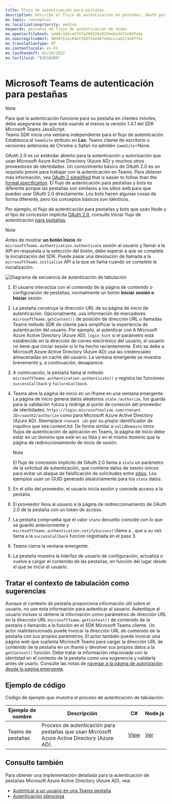 ```yaml
---
title: Flujo de autenticación para pestañas
description: Describe el flujo de autenticación en pestañas, OAuth por Azure AD y proporciona un ejemplo de código
ms.topic: conceptual
ms.localizationpriority: medium
keywords: pestañas de flujo de autenticación de teams
ms.openlocfilehash: a4d6c184ca0747a2b0328e0194ebad472e9dfa6e
ms.sourcegitcommit: 90587b1ec04bf20d716ed6feb8ccca4313e87f8c
ms.translationtype: MT
ms.contentlocale: es-ES
ms.lasthandoff: 02/10/2022
ms.locfileid: "62518299"
---
```

# <a name="microsoft-teams-authentication-flow-for-tabs"></a>Microsoft Teams de autenticación para pestañas

> [!NOTE]
> Para que la autenticación funcione para su pestaña en clientes móviles, debe asegurarse de que está usando al menos la versión 1.4.1 del SDK Microsoft Teams JavaScript.  
> Teams SDK inicia una ventana independiente para el flujo de autenticación. Establezca el `SameSite` atributo en **Lax**. Teams cliente de escritorio o versiones anteriores de Chrome o Safari no admiten `SameSite`=None.

OAuth 2.0 es un estándar abierto para la autenticación y autorización que usan Microsoft Azure Active Directory (Azure AD) y muchos otros proveedores de identidades. Un conocimiento básico de OAuth 2.0 es un requisito previo para trabajar con la autenticación en Teams. Para obtener más información, vea [OAuth 2 simplified](https://aaronparecki.com/oauth-2-simplified/) that is easier to follow than the [formal specification](https://oauth.net/2/). El flujo de autenticación para pestañas y bots es diferente porque las pestañas son similares a los sitios web para que puedan usar OAuth 2.0 directamente. Los bots hacen algunas cosas de forma diferente, pero los conceptos básicos son idénticos.

Por ejemplo, el flujo de autenticación para pestañas y bots que usan Node y el tipo de concesión implícita [OAuth 2.0](https://oauth.net/2/grant-types/implicit/), consulte Iniciar flujo de autenticación [para pestañas](~/tabs/how-to/authentication/auth-tab-aad.md#initiate-authentication-flow).

> [!NOTE]
> Antes de mostrar **un botón Inicio** de `microsoftTeams.authentication.authenticate` sesión al usuario y llamar a la API en respuesta a la selección del botón, debe esperar a que se complete la inicialización del SDK. Puede pasar una devolución de llamada a la `microsoftTeams.initialize` API a la que se llama cuando se complete la inicialización.

![Diagrama de secuencia de autenticación de tabulación](~/assets/images/authentication/tab_auth_sequence_diagram.png)

1. El usuario interactúa con el contenido de la página de contenido o configuración de pestañas, normalmente un botón **Iniciar** **sesión o Iniciar** sesión.
2. La pestaña construye la dirección URL de su página de inicio de autenticación. Opcionalmente, usa información de marcadores `microsoftTeams.getContext()` de posición de dirección URL o llamadas Teams método SDK de cliente para simplificar la experiencia de autenticación del usuario. Por ejemplo, al autenticar con A Microsoft Azure Active Directory (Azure AD), `login_hint` si el parámetro está establecido en la dirección de correo electrónico del usuario, el usuario no tiene que iniciar sesión si lo ha hecho recientemente. Esto se debe a Microsoft Azure Active Directory (Azure AD) usa las credenciales almacenadas en caché del usuario. La ventana emergente se muestra brevemente y, a continuación, desaparece.
3. A continuación, la pestaña llama al método `microsoftTeams.authentication.authenticate()` y registra las funciones `successCallback` y `failureCallback`.
4. Teams abre la página de inicio en un iframe en una ventana emergente. La página de inicio genera datos aleatorios `state` `/authorize`, los guarda para la validación futura y redirige al punto de conexión del proveedor de identidades, `https://login.microsoftonline.com/<tenant ID>/oauth2/authorize` como para Microsoft Azure Active Directory (Azure AD). Reemplace `<tenant id>` por su propio identificador de inquilino que sea context.tid.
De forma similar a `validDomains` otros flujos de autenticación de aplicación en Teams, la página de inicio debe estar en un dominio que esté en su lista y en el mismo dominio que la página de redireccionamiento de inicio de sesión.

    > [!NOTE]
    > El flujo de concesión implícito de OAuth 2.0 llama a `state` un parámetro de la solicitud de autenticación, que contiene datos de sesión únicos para evitar un ataque de falsificación de solicitudes entre [sitios](https://en.wikipedia.org/wiki/Cross-site_request_forgery). Los ejemplos usan un GUID generado aleatoriamente para los `state` datos.

5. En el sitio del proveedor, el usuario inicia sesión y concede acceso a la pestaña.
6. El proveedor lleva al usuario a la página de redireccionamiento de OAuth 2.0 de la pestaña con un token de acceso.
7. La pestaña comprueba que el valor `state` devuelto coincide con lo que se guardó anteriormente y `microsoftTeams.authentication.notifySuccess()`llama a , que a su vez llama a la `successCallback` función registrada en el paso 3.
8. Teams cierra la ventana emergente.
9. La pestaña muestra la interfaz de usuario de configuración, actualiza o vuelve a cargar el contenido de las pestañas, en función del lugar desde el que se inició el usuario.

## <a name="treat-tab-context-as-hints"></a>Tratar el contexto de tabulación como sugerencias

Aunque el contexto de pestaña proporciona información útil sobre el usuario, no use esta información para autenticar al usuario. Autentique al usuario incluso si obtiene la información como parámetros de dirección URL en la dirección URL `microsoftTeams.getContext()` de contenido de la pestaña o llamando a la función en el SDK Microsoft Teams cliente. Un actor malintencionado puede invocar la dirección URL de contenido de la pestaña con sus propios parámetros. El actor también puede invocar una página web que suplanta Microsoft Teams para cargar la dirección URL de contenido de la pestaña en un iframe y devolver sus propios datos a la `getContext()` función. Debe tratar la información relacionada con la identidad en el contexto de la pestaña como una sugerencia y validarla antes de usarlo. Consulte las notas de [navegar a la página de autorización desde la página emergente](~/tabs/how-to/authentication/auth-tab-aad.md#navigate-to-the-authorization-page-from-your-pop-up-page).

## <a name="code-sample"></a>Ejemplo de código

Código de ejemplo que muestra el proceso de autenticación de tabulación:

| **Ejemplo de nombre** | **Descripción** | **C#** | **Node.js** |
|-----------------|-----------------|-------------|------------|
| Teams de pestañas | Proceso de autenticación para pestañas que usan Microsoft Azure Active Directory (Azure AD). | [View](https://github.com/OfficeDev/Microsoft-Teams-Samples/tree/main/samples/app-complete-sample/csharp) | [Ver](https://github.com/OfficeDev/Microsoft-Teams-Samples/tree/main/samples/app-complete-sample/nodejs) |

## <a name="see-also"></a>Consulte también

Para obtener una implementación detallada para la autenticación de pestañas Microsoft Azure Active Directory (Azure AD), vea:

* [Autenticar a un usuario en una Teams pestaña](~/tabs/how-to/authentication/auth-tab-AAD.md)
* [Autenticación silenciosa](~/tabs/how-to/authentication/auth-silent-AAD.md)
